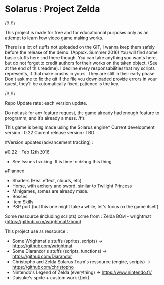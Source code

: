 # Solarus : Project Zelda

/!\ <DISCLAIMER> /!\

This project is made for free and for educationnal purposes only as an attempt to learn how video game making works.

There is a lot of stuffs not uploaded on the GIT, I wanna keep them safely before the release of the demo. (Approx. Summer 2016)
You will find some basic stuffs here and there though.
You can take anything you wants here, but do not forget to credit authors for their works on the taken object. (See at the end of this readme).
I decline every responsabilities that my scripts represents, if that make crashs in yours. They are still in their early phase.
Don't ask me to fix the git if the file you downloaded provide errors in your quest, they'll be automatically fixed, patience is the key.

/!\ </DISCLAIMER> /!\

Repo Update rate : each version update.

Do not ask for any feature request, the game already had enough feature to programm, and it's already a mess. /ffs

This game is being made using the Solarus engine*
Current development version : 0.22
Current release version : TBD

#Version updates (advancement tracking) :

#0.22 - Feb 12th 2016
- See Issues tracking. It is time to debug this thing.

#Planned
- Shaders (Heat effect, clouds, etc)
- Horse, with archery and sword, similar to Twilight Princess
- Minigames, somes are already made.
- Bosses
- Item Skills
- PSP port (but this one might take a while, let's focus on the game itself)

Some ressource (including scripts) come from : Zelda BOM - wrightmat (https://github.com/wrightmat/zbom)

This project use as ressource :
  - Some Wrightmat's stuffs (sprites, scripts) -> https://github.com/wrightmat
  - Some Diarandor's stuffs (scripts, functions) -> https://github.com/Diarandor
  - Christopho and Zelda Solarus Team's ressource (engine, scripts) -> https://github.com/christopho
  - Nintendo's Legend of Zelda (everything) -> https://www.nintendo.fr/
  - Daisuke's sprite + custom work (Link)
